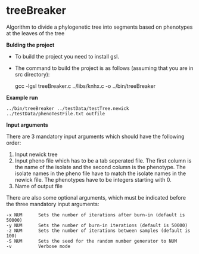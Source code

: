 # treeBreaker
Algorithm to divide a phylogenetic tree into segments based on phenotypes at the leaves of the tree

**Bulding the project**
- To build the project you need to install gsl.
- The command to build the project is as follows (assuming that you are in src directory):

    gcc -lgsl treeBreaker.c ../libs/knhx.c -o ../bin/treeBreaker
    
**Example run**

    ../bin/treeBreaker ../testData/testTree.newick ../testData/phenoTestFile.txt outfile
**Input arguments**

There are 3 mandatory input arguments which should have the following order:
  1. Input newick tree
  2. Input pheno file which has to be a tab seperated file. The first column is the name of the isolate and the second column is the phenotype.
    The isolate names in the pheno file have to match the isolate names in the newick file. The phenotypes have to be integers starting with 0.
  3. Name of output file
    
There are also some optional arguments, which must be indicated before the three mandatory input arguments:

    -x NUM      Sets the number of iterations after burn-in (default is 50000)
    -y NUM      Sets the number of burn-in iterations (default is 50000)
    -z NUM      Sets the number of iterations between samples (default is 100)
    -S NUM      Sets the seed for the random number generator to NUM
    -v          Verbose mode

